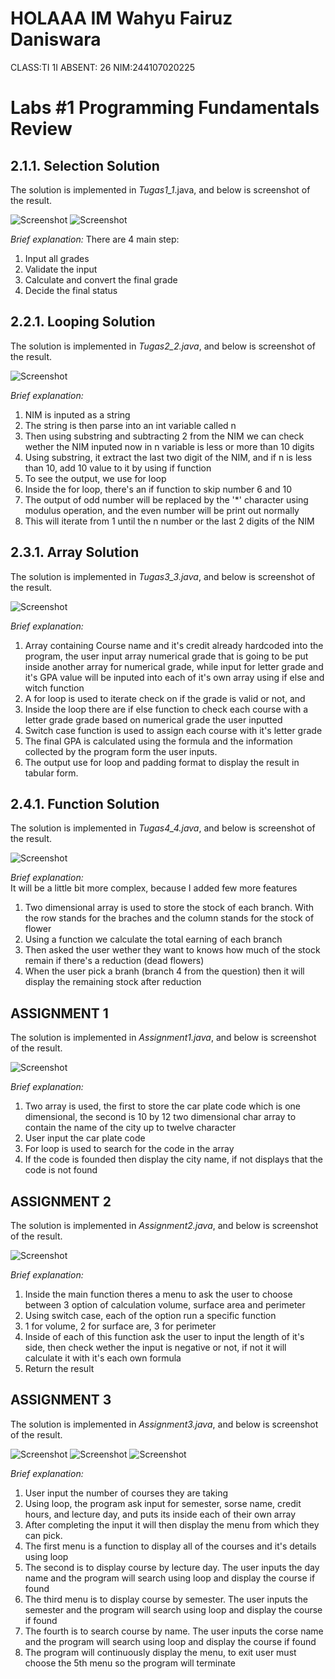 
# HOLAAA IM Wahyu Fairuz Daniswara
CLASS:TI 1I
ABSENT: 26
NIM:244107020225
# Labs #1 Programming Fundamentals Review


## 2.1.1. Selection Solution

The solution is implemented in *Tugas1_1*.java, and below is screenshot of the result.

![Screenshot](img/image1.png)
![Screenshot](img/image2.png)

*Brief explanation:* There are 4 main step: 
1. Input all grades
2. Validate the input
3. Calculate and convert the final grade
4. Decide the final status

## 2.2.1. Looping Solution

The solution is implemented in *Tugas2_2.java*, and below is screenshot of the result.

![Screenshot](img/image3.png)

*Brief explanation:*

1. NIM is inputed as a string
2. The string is then parse into an int variable called n
3. Then using substring and subtracting 2 from the NIM we can check wether the NIM inputed now in n variable is less or more than 10 digits
4. Using substring, it extract the last two digit of the NIM, and if n is less than 10, add 10 value to it by using if function
5. To see the output, we use for loop
6. Inside the for loop, there's an if function to skip number 6 and 10
7. The output of odd number will be replaced by the '*' character using modulus operation, and the even number will be print out normally
8. This will iterate from 1 until the n number or the last 2 digits of the NIM

## 2.3.1. Array Solution

The solution is implemented in *Tugas3_3.java*, and below is screenshot of the result.

![Screenshot](img/image4.png)

*Brief explanation:*
1. Array containing Course name and it's credit already hardcoded into the program, the user input array numerical grade that is going to be put inside another array for numerical grade, while input for letter grade and it's GPA value will be inputed into each of it's own array using if else and witch function
2. A for loop is used to iterate check on if the grade is valid or not, and
3. Inside the loop there are if else function to check each course with a letter grade grade based on numerical grade the user inputted
4. Switch case function is used to assign each course with it's letter grade 
5. The final GPA is calculated using the formula and the information collected by the program form the user inputs.
6. The output use for loop and padding format to display the result in tabular form.

## 2.4.1. Function Solution

The solution is implemented in *Tugas4_4.java*, and below is screenshot of the result.

![Screenshot](img/image5.png)

*Brief explanation:*  
It will be a little bit more complex, because I added few more features

1. Two dimensional array is used to store the stock of each branch. With the row stands for the braches and the column stands for the stock of flower
2. Using a function we calculate the total earning of each branch
3. Then asked the user wether they want to knows how much of the stock remain if there's a reduction (dead flowers)
4. When the user pick a branh (branch 4 from the question) then it will display the remaining stock after reduction

##  ASSIGNMENT 1

The solution is implemented in *Assignment1.java*, and below is screenshot of the result.

![Screenshot](img/image6.png)

*Brief explanation:* 

1. Two array is used, the first to store the car plate code which is one dimensional, the second is 10 by 12 two dimensional char array to contain the name of the city up to twelve character
2. User input the car plate code
3. For loop is used to search for the code in the array
4. If the code is founded then display the city name, if not displays that the code is not found

##  ASSIGNMENT 2

The solution is implemented in *Assignment2.java*, and below is screenshot of the result.

![Screenshot](img/image7.png)

*Brief explanation:* 

1. Inside the main function theres a menu to ask the user to choose between 3 option of calculation volume, surface area and perimeter
2. Using switch case, each of the option run a specific function
3. 1 for volume, 2 for surface are, 3 for perimeter
4. Inside of each of this function ask the user to input the length of it's side, then check wether the input is negative or not, if not it will calculate it with it's each own formula
5. Return the result

## ASSIGNMENT 3

The solution is implemented in *Assignment3.java*, and below is screenshot of the result.

![Screenshot](img/image8.png)
![Screenshot](img/image9.png)
![Screenshot](img/image10.png)

*Brief explanation:*

1. User input the number of courses they are taking
2. Using loop, the program ask input for semester, sorse name, credit hours, and lecture day, and puts its inside each of their own array
3. After completing the input it will then display the menu from which they can pick.
4. The first menu is a function to display all of the courses and it's details using loop
5. The second is to display course by lecture day. The user inputs the day name and the program will search using loop and display the course if found
6. The third menu is to display course by semester. The user inputs the semester and the program will search using loop and display the course if found
7. The fourth is to search course by name. The user inputs the corse name and the program will search using loop and display the course if found
8. The program will continuously display the menu, to exit user must choose the 5th menu so the program will terminate